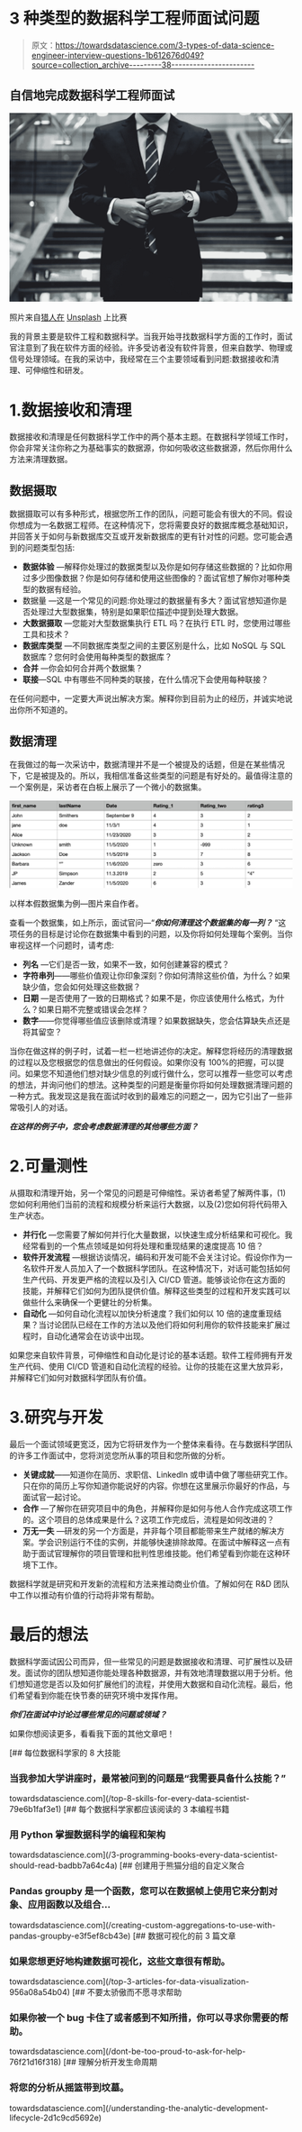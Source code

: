 # 3 种类型的数据科学工程师面试问题

> 原文：<https://towardsdatascience.com/3-types-of-data-science-engineer-interview-questions-1b612676d049?source=collection_archive---------38----------------------->

## 自信地完成数据科学工程师面试

![](img/f19759fbbfe62d429d19d0b6fecc6340.png)

照片来自[猎人在](https://unsplash.com/@huntersrace) [Unsplash](https://unsplash.com/) 上比赛

我的背景主要是软件工程和数据科学。当我开始寻找数据科学方面的工作时，面试官注意到了我在软件方面的经验。许多受访者没有软件背景，但来自数学、物理或信号处理领域。在我的采访中，我经常在三个主要领域看到问题:数据接收和清理、可伸缩性和研发。

# 1.数据接收和清理

数据接收和清理是任何数据科学工作中的两个基本主题。在数据科学领域工作时，你会非常关注你称之为基础事实的数据源，你如何吸收这些数据源，然后你用什么方法来清理数据。

## 数据摄取

数据摄取可以有多种形式，根据您所工作的团队，问题可能会有很大的不同。假设你想成为一名数据工程师。在这种情况下，您将需要良好的数据库概念基础知识，并回答关于如何与新数据库交互或开发新数据库的更有针对性的问题。您可能会遇到的问题类型包括:

*   **数据体验** —解释你处理过的数据类型以及你是如何存储这些数据的？比如你用过多少图像数据？你是如何存储和使用这些图像的？面试官想了解你对哪种类型的数据有经验。
*   数据量 —这是一个常见的问题:你处理过的数据量有多大？面试官想知道你是否处理过大型数据集，特别是如果职位描述中提到处理大数据。
*   **大数据摄取** —您能对大型数据集执行 ETL 吗？在执行 ETL 时，您使用过哪些工具和技术？
*   **数据库类型** —不同数据库类型之间的主要区别是什么，比如 NoSQL 与 SQL 数据库？您何时会使用每种类型的数据库？
*   **合并** —你会如何合并两个数据集？
*   **联接**—SQL 中有哪些不同种类的联接，在什么情况下会使用每种联接？

在任何问题中，一定要大声说出解决方案。解释你到目前为止的经历，并诚实地说出你所不知道的。

## 数据清理

在我做过的每一次采访中，数据清理并不是一个被提及的话题，但是在某些情况下，它是被提及的。所以，我相信准备这些类型的问题是有好处的。最值得注意的一个案例是，采访者在白板上展示了一个微小的数据集。

![](img/9b55f0bf39fc2b26f4a9e8a409c89979.png)

以样本假数据集为例—图片来自作者。

查看一个数据集，如上所示，面试官问—“***你如何清理这个数据集的每一列？*** “这项任务的目标是讨论你在数据集中看到的问题，以及你将如何处理每个案例。当你审视这样一个问题时，请考虑:

*   **列名** —它们是否一致，如果不一致，如何创建兼容的模式？
*   **字符串列**——哪些价值观让你印象深刻？你如何清除这些价值，为什么？如果缺少值，您会如何处理这些数据？
*   **日期** —是否使用了一致的日期格式？如果不是，你应该使用什么格式，为什么？如果日期不完整或错误会怎样？
*   **数字**——你觉得哪些值应该删除或清理？如果数据缺失，您会估算缺失点还是将其留空？

当你在做这样的例子时，试着一栏一栏地讲述你的决定。解释您将经历的清理数据的过程以及您根据您的信息做出的任何假设。如果你没有 100%的把握，可以提问。如果您不知道他们想对缺少信息的列或行做什么，您可以推荐一些您可以考虑的想法，并询问他们的想法。这种类型的问题是衡量你将如何处理数据清理问题的一种方式。我发现这是我在面试时收到的最难忘的问题之一，因为它引出了一些非常吸引人的对话。

***在这样的例子中，您会考虑数据清理的其他哪些方面？***

# 2.可量测性

从摄取和清理开始，另一个常见的问题是可伸缩性。采访者希望了解两件事，(1)您如何利用他们当前的流程和规模分析来运行大数据，以及(2)您如何将代码带入生产状态。

*   **并行化** —您需要了解如何并行化大量数据，以快速生成分析结果和可视化。我经常看到的一个焦点领域是如何将处理和重现结果的速度提高 10 倍？
*   **软件开发流程** —根据访谈情况，编码和开发可能不会关注讨论。假设你作为一名软件开发人员加入了一个数据科学团队。在这种情况下，对话可能包括如何生产代码、开发更严格的流程以及引入 CI/CD 管道。能够谈论你在这方面的技能，并解释它们如何为团队提供价值。解释这些类型的过程和开发实践可以做些什么来确保一个更健壮的分析集。
*   **自动化** —如何自动化流程以加快分析速度？我们如何以 10 倍的速度重现结果？当讨论团队已经在工作的方法以及他们将如何利用你的软件技能来扩展过程时，自动化通常会在访谈中出现。

如果您来自软件背景，可伸缩性和自动化是讨论的基本话题。软件工程师拥有开发生产代码、使用 CI/CD 管道和自动化流程的经验。让你的技能在这里大放异彩，并解释它们如何对数据科学团队有价值。

# 3.研究与开发

最后一个面试领域更宽泛，因为它将研发作为一个整体来看待。在与数据科学团队的许多工作面试中，您将浏览您所从事的项目和您所做的分析。

*   **关键成就**——知道你在简历、求职信、LinkedIn 或申请中做了哪些研究工作。只在你的简历上写你知道你能说好的内容。你想在这里展示你最好的作品，与面试官一起讨论。
*   **合作** —了解你在研究项目中的角色，并解释你是如何与他人合作完成这项工作的。这个项目的总体成果是什么？这项工作完成后，流程是如何改进的？
*   **万无一失** —研发的另一个方面是，并非每个项目都能带来生产就绪的解决方案。学会识别运行不佳的实例，并能够快速排除故障。在面试中解释这一点有助于面试官理解你的项目管理和批判性思维技能。他们希望看到你能在这种环境下工作。

数据科学就是研究和开发新的流程和方法来推动商业价值。了解如何在 R&D 团队中工作以推动有价值的行动将非常有帮助。

# 最后的想法

数据科学面试因公司而异，但一些常见的问题是数据接收和清理、可扩展性以及研发。面试你的团队想知道你能处理各种数据源，并有效地清理数据以用于分析。他们想知道您是否以及如何扩展他们的流程，并使用大数据和自动化流程。最后，他们希望看到你能在快节奏的研究环境中发挥作用。

***你们在面试中讨论过哪些常见的问题或领域？***

如果你想阅读更多，看看我下面的其他文章吧！

[](/top-8-skills-for-every-data-scientist-79e6b1faf3e1) [## 每位数据科学家的 8 大技能

### 当我参加大学讲座时，最常被问到的问题是“我需要具备什么技能？”

towardsdatascience.com](/top-8-skills-for-every-data-scientist-79e6b1faf3e1) [](/3-programming-books-every-data-scientist-should-read-badbb7a64c4a) [## 每个数据科学家都应该阅读的 3 本编程书籍

### 用 Python 掌握数据科学的编程和架构

towardsdatascience.com](/3-programming-books-every-data-scientist-should-read-badbb7a64c4a) [](/creating-custom-aggregations-to-use-with-pandas-groupby-e3f5ef8cb43e) [## 创建用于熊猫分组的自定义聚合

### Pandas groupby 是一个函数，您可以在数据帧上使用它来分割对象、应用函数以及组合…

towardsdatascience.com](/creating-custom-aggregations-to-use-with-pandas-groupby-e3f5ef8cb43e) [](/top-3-articles-for-data-visualization-956a08a54b04) [## 数据可视化的前 3 篇文章

### 如果您想更好地构建数据可视化，这些文章很有帮助。

towardsdatascience.com](/top-3-articles-for-data-visualization-956a08a54b04) [](/dont-be-too-proud-to-ask-for-help-76f21d16f318) [## 不要太骄傲而不愿寻求帮助

### 如果你被一个 bug 卡住了或者感到不知所措，你可以寻求你需要的帮助。

towardsdatascience.com](/dont-be-too-proud-to-ask-for-help-76f21d16f318) [](/understanding-the-analytic-development-lifecycle-2d1c9cd5692e) [## 理解分析开发生命周期

### 将您的分析从摇篮带到坟墓。

towardsdatascience.com](/understanding-the-analytic-development-lifecycle-2d1c9cd5692e)